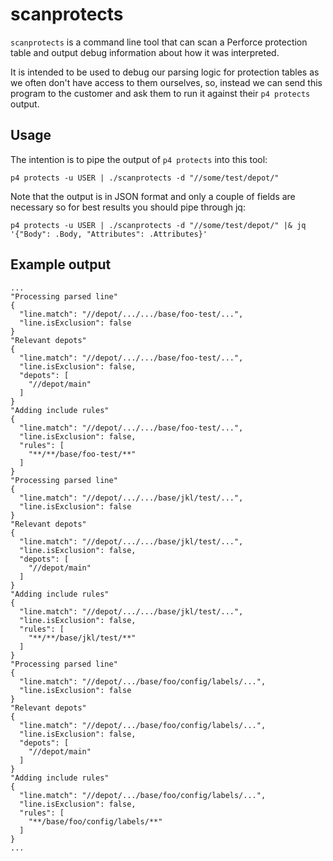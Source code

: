 # scanprotects

`scanprotects` is a command line tool that can scan a Perforce protection table and output debug information about how it was interpreted.

It is intended to be used to debug our parsing logic for protection tables as we often don't have access to them ourselves, so, instead we can send this program to the customer and ask them to run it against their `p4 protects` output.

## Usage

The intention is to pipe the output of `p4 protects` into this tool:

```
p4 protects -u USER | ./scanprotects -d "//some/test/depot/"
```

Note that the output is in JSON format and only a couple of fields are necessary so for best results you should pipe through jq:

```
p4 protects -u USER | ./scanprotects -d "//some/test/depot/" |& jq '{"Body": .Body, "Attributes": .Attributes}'
```

## Example output

```
...
"Processing parsed line"
{
  "line.match": "//depot/.../.../base/foo-test/...",
  "line.isExclusion": false
}
"Relevant depots"
{
  "line.match": "//depot/.../.../base/foo-test/...",
  "line.isExclusion": false,
  "depots": [
    "//depot/main"
  ]
}
"Adding include rules"
{
  "line.match": "//depot/.../.../base/foo-test/...",
  "line.isExclusion": false,
  "rules": [
    "**/**/base/foo-test/**"
  ]
}
"Processing parsed line"
{
  "line.match": "//depot/.../.../base/jkl/test/...",
  "line.isExclusion": false
}
"Relevant depots"
{
  "line.match": "//depot/.../.../base/jkl/test/...",
  "line.isExclusion": false,
  "depots": [
    "//depot/main"
  ]
}
"Adding include rules"
{
  "line.match": "//depot/.../.../base/jkl/test/...",
  "line.isExclusion": false,
  "rules": [
    "**/**/base/jkl/test/**"
  ]
}
"Processing parsed line"
{
  "line.match": "//depot/.../base/foo/config/labels/...",
  "line.isExclusion": false
}
"Relevant depots"
{
  "line.match": "//depot/.../base/foo/config/labels/...",
  "line.isExclusion": false,
  "depots": [
    "//depot/main"
  ]
}
"Adding include rules"
{
  "line.match": "//depot/.../base/foo/config/labels/...",
  "line.isExclusion": false,
  "rules": [
    "**/base/foo/config/labels/**"
  ]
}
...
```


